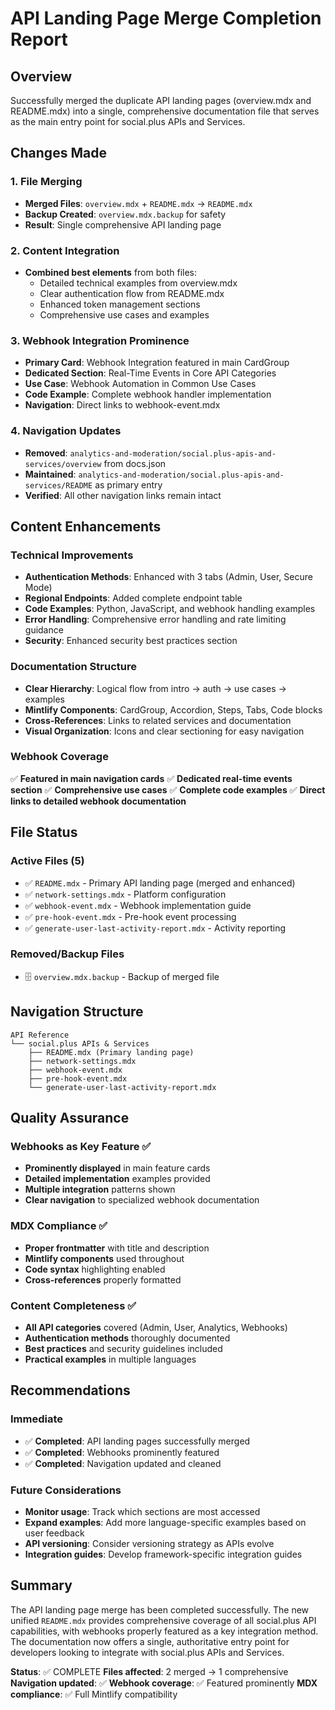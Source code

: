 # API Landing Page Merge Completion Report

## Overview
Successfully merged the duplicate API landing pages (overview.mdx and README.mdx) into a single, comprehensive documentation file that serves as the main entry point for social.plus APIs and Services.

## Changes Made

### 1. File Merging
- **Merged Files**: `overview.mdx` + `README.mdx` → `README.mdx`
- **Backup Created**: `overview.mdx.backup` for safety
- **Result**: Single comprehensive API landing page

### 2. Content Integration
- **Combined best elements** from both files:
  - Detailed technical examples from overview.mdx
  - Clear authentication flow from README.mdx
  - Enhanced token management sections
  - Comprehensive use cases and examples

### 3. Webhook Integration Prominence
- **Primary Card**: Webhook Integration featured in main CardGroup
- **Dedicated Section**: Real-Time Events in Core API Categories
- **Use Case**: Webhook Automation in Common Use Cases
- **Code Example**: Complete webhook handler implementation
- **Navigation**: Direct links to webhook-event.mdx

### 4. Navigation Updates
- **Removed**: `analytics-and-moderation/social.plus-apis-and-services/overview` from docs.json
- **Maintained**: `analytics-and-moderation/social.plus-apis-and-services/README` as primary entry
- **Verified**: All other navigation links remain intact

## Content Enhancements

### Technical Improvements
- **Authentication Methods**: Enhanced with 3 tabs (Admin, User, Secure Mode)
- **Regional Endpoints**: Added complete endpoint table
- **Code Examples**: Python, JavaScript, and webhook handling examples
- **Error Handling**: Comprehensive error handling and rate limiting guidance
- **Security**: Enhanced security best practices section

### Documentation Structure
- **Clear Hierarchy**: Logical flow from intro → auth → use cases → examples
- **Mintlify Components**: CardGroup, Accordion, Steps, Tabs, Code blocks
- **Cross-References**: Links to related services and documentation
- **Visual Organization**: Icons and clear sectioning for easy navigation

### Webhook Coverage
✅ **Featured in main navigation cards**
✅ **Dedicated real-time events section**
✅ **Comprehensive use cases**
✅ **Complete code examples**
✅ **Direct links to detailed webhook documentation**

## File Status

### Active Files (5)
- ✅ `README.mdx` - Primary API landing page (merged and enhanced)
- ✅ `network-settings.mdx` - Platform configuration
- ✅ `webhook-event.mdx` - Webhook implementation guide
- ✅ `pre-hook-event.mdx` - Pre-hook event processing
- ✅ `generate-user-last-activity-report.mdx` - Activity reporting

### Removed/Backup Files
- 🗄️ `overview.mdx.backup` - Backup of merged file

## Navigation Structure
```
API Reference
└── social.plus APIs & Services
    ├── README.mdx (Primary landing page)
    ├── network-settings.mdx
    ├── webhook-event.mdx
    ├── pre-hook-event.mdx
    └── generate-user-last-activity-report.mdx
```

## Quality Assurance

### Webhooks as Key Feature ✅
- **Prominently displayed** in main feature cards
- **Detailed implementation** examples provided
- **Multiple integration** patterns shown
- **Clear navigation** to specialized webhook documentation

### MDX Compliance ✅
- **Proper frontmatter** with title and description
- **Mintlify components** used throughout
- **Code syntax** highlighting enabled
- **Cross-references** properly formatted

### Content Completeness ✅
- **All API categories** covered (Admin, User, Analytics, Webhooks)
- **Authentication methods** thoroughly documented
- **Best practices** and security guidelines included
- **Practical examples** in multiple languages

## Recommendations

### Immediate
- ✅ **Completed**: API landing pages successfully merged
- ✅ **Completed**: Webhooks prominently featured
- ✅ **Completed**: Navigation updated and cleaned

### Future Considerations
- **Monitor usage**: Track which sections are most accessed
- **Expand examples**: Add more language-specific examples based on user feedback
- **API versioning**: Consider versioning strategy as APIs evolve
- **Integration guides**: Develop framework-specific integration guides

## Summary
The API landing page merge has been completed successfully. The new unified `README.mdx` provides comprehensive coverage of all social.plus API capabilities, with webhooks properly featured as a key integration method. The documentation now offers a single, authoritative entry point for developers looking to integrate with social.plus APIs and Services.

**Status**: ✅ COMPLETE
**Files affected**: 2 merged → 1 comprehensive
**Navigation updated**: ✅ 
**Webhook coverage**: ✅ Featured prominently
**MDX compliance**: ✅ Full Mintlify compatibility
